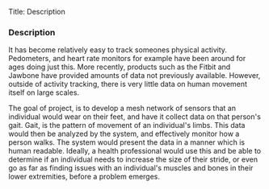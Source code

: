 Title: Description

### Description
It has become relatively easy to track someones physical activity. Pedometers, and heart rate monitors for example have been around for ages doing just this. More recently, products such as the Fitbit and Jawbone have provided amounts of data not previously available. However, outside of activity tracking, there is very little data on human movement itself on large scales.
 
The goal of project, is to develop a mesh network of sensors that an individual would wear on their feet, and have it collect data on that person's gait. Gait, is the pattern of movement of an individual's limbs. This data would then be analyzed by the system, and effectively monitor how a person walks. The system would present the data in a manner which is human readable. Ideally, a health professional would use this and be able to determine if an individual needs to increase the size of their stride, or even go as far as finding issues with an individual's muscles and bones in their lower extremities, before a problem emerges. 


